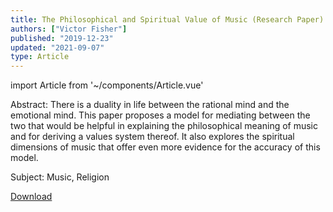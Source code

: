 ```yaml
---
title: The Philosophical and Spiritual Value of Music (Research Paper)
authors: ["Victor Fisher"]
published: "2019-12-23"
updated: "2021-09-07"
type: Article
---
```


import Article from '~/components/Article.vue'

<Article :articleData="$frontmatter" />

Abstract: There is a duality in life between the rational mind and the emotional mind. This paper proposes a model for mediating between the two that would be helpful in explaining the philosophical meaning of music and for deriving a values system thereof. It also explores the spiritual dimensions of music that offer even more evidence for the accuracy of this model.

Subject: Music, Religion

<a href="/the-philosophical-and-spiritual-value-of-music.pdf" target="_blank" rel="noreferrer noopener">Download</a>